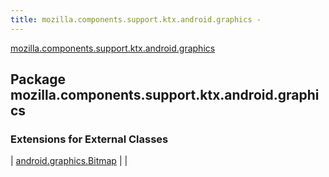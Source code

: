```yaml
---
title: mozilla.components.support.ktx.android.graphics - 
---
```


[mozilla.components.support.ktx.android.graphics](./index.html)

## Package mozilla.components.support.ktx.android.graphics

### Extensions for External Classes

| [android.graphics.Bitmap](android.graphics.-bitmap/index.html) |  |

